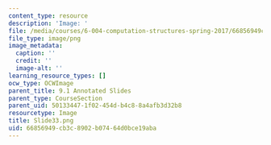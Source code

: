 ```yaml
---
content_type: resource
description: 'Image: '
file: /media/courses/6-004-computation-structures-spring-2017/66856949cb3c8902b07464d0bce19aba_Slide33.png
file_type: image/png
image_metadata:
  caption: ''
  credit: ''
  image-alt: ''
learning_resource_types: []
ocw_type: OCWImage
parent_title: 9.1 Annotated Slides
parent_type: CourseSection
parent_uid: 50133447-1f02-454d-b4c8-8a4afb3d32b8
resourcetype: Image
title: Slide33.png
uid: 66856949-cb3c-8902-b074-64d0bce19aba
---
```


